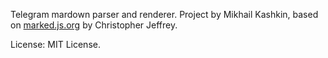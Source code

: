 Telegram mardown parser and renderer. Project by Mikhail Kashkin, based on [marked.js.org](https://marked.js.org) by Christopher Jeffrey.

License: MIT License.
